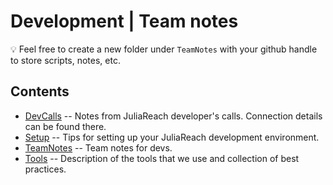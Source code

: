 # Development | Team notes


💡 Feel free to create a new folder under `TeamNotes` with your github handle to store scripts, notes, etc.

## Contents

- [DevCalls](https://hackmd.io/@1V0hznZySeyA-vx4V3RPWQ/juliareach-dev) -- Notes from JuliaReach developer's calls. Connection details can be found there.
- [Setup](https://github.com/JuliaReach/dev/blob/master/Setup.md) -- Tips for setting up your JuliaReach development environment.
- [TeamNotes](https://github.com/JuliaReach/dev/blob/master/TeamNotes.md) -- Team notes for devs.
- [Tools](https://github.com/JuliaReach/dev/blob/master/Tools.md) -- Description of the tools that we use and collection of best practices.
